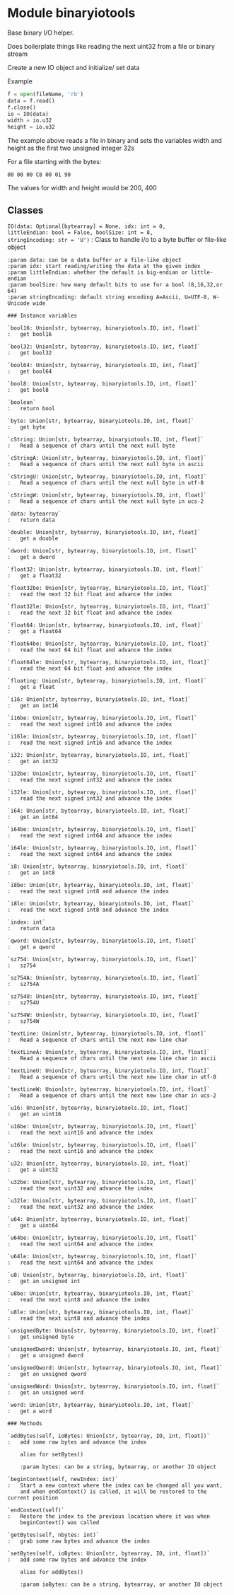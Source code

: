 Module binaryiotools
====================
Base binary I/O helper.

Does boilerplate things like reading the next uint32 from a file or binary stream

Create a new IO object and initialize/ set data

Example
```python
f = open(fileName, 'rb')
data = f.read()
f.close()
io = IO(data)
width = io.u32
height = io.u32
```

The example above reads a file in binary and sets the variables width and height
as the first two unsigned integer 32s

For a file starting with the bytes:

```none
00 00 00 C8 00 01 90
```

The values for width and height would be 200, 400

Classes
-------

`IO(data: Optional[bytearray] = None, idx: int = 0, littleEndian: bool = False, boolSize: int = 8, stringEncoding: str = 'U')`
:   Class to handle i/o to a byte buffer or file-like object
    
    :param data: can be a data buffer or a file-like object
    :param idx: start reading/writing the data at the given index
    :param littleEndian: whether the default is big-endian or little-endian
    :param boolSize: how many default bits to use for a bool (8,16,32,or 64)
    :param stringEncoding: default string encoding A=Ascii, U=UTF-8, W-Unicode wide

    ### Instance variables

    `bool16: Union[str, bytearray, binaryiotools.IO, int, float]`
    :   get bool16

    `bool32: Union[str, bytearray, binaryiotools.IO, int, float]`
    :   get bool32

    `bool64: Union[str, bytearray, binaryiotools.IO, int, float]`
    :   get bool64

    `bool8: Union[str, bytearray, binaryiotools.IO, int, float]`
    :   get bool8

    `boolean`
    :   return bool

    `byte: Union[str, bytearray, binaryiotools.IO, int, float]`
    :   get byte

    `cString: Union[str, bytearray, binaryiotools.IO, int, float]`
    :   Read a sequence of chars until the next null byte

    `cStringA: Union[str, bytearray, binaryiotools.IO, int, float]`
    :   Read a sequence of chars until the next null byte in ascii

    `cStringU: Union[str, bytearray, binaryiotools.IO, int, float]`
    :   Read a sequence of chars until the next null byte in utf-8

    `cStringW: Union[str, bytearray, binaryiotools.IO, int, float]`
    :   Read a sequence of chars until the next null byte in ucs-2

    `data: bytearray`
    :   return data

    `double: Union[str, bytearray, binaryiotools.IO, int, float]`
    :   get a double

    `dword: Union[str, bytearray, binaryiotools.IO, int, float]`
    :   get a dword

    `float32: Union[str, bytearray, binaryiotools.IO, int, float]`
    :   get a float32

    `float32be: Union[str, bytearray, binaryiotools.IO, int, float]`
    :   read the next 32 bit float and advance the index

    `float32le: Union[str, bytearray, binaryiotools.IO, int, float]`
    :   read the next 32 bit float and advance the index

    `float64: Union[str, bytearray, binaryiotools.IO, int, float]`
    :   get a float64

    `float64be: Union[str, bytearray, binaryiotools.IO, int, float]`
    :   read the next 64 bit float and advance the index

    `float64le: Union[str, bytearray, binaryiotools.IO, int, float]`
    :   read the next 64 bit float and advance the index

    `floating: Union[str, bytearray, binaryiotools.IO, int, float]`
    :   get a float

    `i16: Union[str, bytearray, binaryiotools.IO, int, float]`
    :   get an int16

    `i16be: Union[str, bytearray, binaryiotools.IO, int, float]`
    :   read the next signed int16 and advance the index

    `i16le: Union[str, bytearray, binaryiotools.IO, int, float]`
    :   read the next signed int16 and advance the index

    `i32: Union[str, bytearray, binaryiotools.IO, int, float]`
    :   get an int32

    `i32be: Union[str, bytearray, binaryiotools.IO, int, float]`
    :   read the next signed int32 and advance the index

    `i32le: Union[str, bytearray, binaryiotools.IO, int, float]`
    :   read the next signed int32 and advance the index

    `i64: Union[str, bytearray, binaryiotools.IO, int, float]`
    :   get an int64

    `i64be: Union[str, bytearray, binaryiotools.IO, int, float]`
    :   read the next signed int64 and advance the index

    `i64le: Union[str, bytearray, binaryiotools.IO, int, float]`
    :   read the next signed int64 and advance the index

    `i8: Union[str, bytearray, binaryiotools.IO, int, float]`
    :   get an int8

    `i8be: Union[str, bytearray, binaryiotools.IO, int, float]`
    :   read the next signed int8 and advance the index

    `i8le: Union[str, bytearray, binaryiotools.IO, int, float]`
    :   read the next signed int8 and advance the index

    `index: int`
    :   return data

    `qword: Union[str, bytearray, binaryiotools.IO, int, float]`
    :   get a qword

    `sz754: Union[str, bytearray, binaryiotools.IO, int, float]`
    :   sz754

    `sz754A: Union[str, bytearray, binaryiotools.IO, int, float]`
    :   sz754A

    `sz754U: Union[str, bytearray, binaryiotools.IO, int, float]`
    :   sz754U

    `sz754W: Union[str, bytearray, binaryiotools.IO, int, float]`
    :   sz754W

    `textLine: Union[str, bytearray, binaryiotools.IO, int, float]`
    :   Read a sequence of chars until the next new line char

    `textLineA: Union[str, bytearray, binaryiotools.IO, int, float]`
    :   Read a sequence of chars until the next new line char in ascii

    `textLineU: Union[str, bytearray, binaryiotools.IO, int, float]`
    :   Read a sequence of chars until the next new line char in utf-8

    `textLineW: Union[str, bytearray, binaryiotools.IO, int, float]`
    :   Read a sequence of chars until the next new line char in ucs-2

    `u16: Union[str, bytearray, binaryiotools.IO, int, float]`
    :   get an uint16

    `u16be: Union[str, bytearray, binaryiotools.IO, int, float]`
    :   read the next uint16 and advance the index

    `u16le: Union[str, bytearray, binaryiotools.IO, int, float]`
    :   read the next uint16 and advance the index

    `u32: Union[str, bytearray, binaryiotools.IO, int, float]`
    :   get a uint32

    `u32be: Union[str, bytearray, binaryiotools.IO, int, float]`
    :   read the next uint32 and advance the index

    `u32le: Union[str, bytearray, binaryiotools.IO, int, float]`
    :   read the next uint32 and advance the index

    `u64: Union[str, bytearray, binaryiotools.IO, int, float]`
    :   get a uint64

    `u64be: Union[str, bytearray, binaryiotools.IO, int, float]`
    :   read the next uint64 and advance the index

    `u64le: Union[str, bytearray, binaryiotools.IO, int, float]`
    :   read the next uint64 and advance the index

    `u8: Union[str, bytearray, binaryiotools.IO, int, float]`
    :   get an unsigned int

    `u8be: Union[str, bytearray, binaryiotools.IO, int, float]`
    :   read the next uint8 and advance the index

    `u8le: Union[str, bytearray, binaryiotools.IO, int, float]`
    :   read the next uint8 and advance the index

    `unsignedByte: Union[str, bytearray, binaryiotools.IO, int, float]`
    :   get unsigned byte

    `unsignedDword: Union[str, bytearray, binaryiotools.IO, int, float]`
    :   get a unsigned dword

    `unsignedQword: Union[str, bytearray, binaryiotools.IO, int, float]`
    :   get an unsigned qword

    `unsignedWord: Union[str, bytearray, binaryiotools.IO, int, float]`
    :   get an unsigned word

    `word: Union[str, bytearray, binaryiotools.IO, int, float]`
    :   get a word

    ### Methods

    `addBytes(self, ioBytes: Union[str, bytearray, IO, int, float])`
    :   add some raw bytes and advance the index
        
        alias for setBytes()
        
        :param bytes: can be a string, bytearray, or another IO object

    `beginContext(self, newIndex: int)`
    :   Start a new context where the index can be changed all you want,
        and when endContext() is called, it will be restored to the current position

    `endContext(self)`
    :   Restore the index to the previous location where it was when
        beginContext() was called

    `getBytes(self, nbytes: int)`
    :   grab some raw bytes and advance the index

    `setBytes(self, ioBytes: Union[str, bytearray, IO, int, float])`
    :   add some raw bytes and advance the index
        
        alias for addBytes()
        
        :param ioBytes: can be a string, bytearray, or another IO object